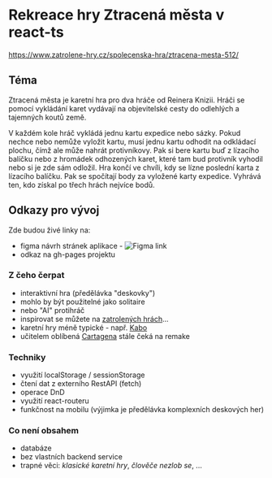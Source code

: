 # Rekreace hry Ztracená města v react-ts
https://www.zatrolene-hry.cz/spolecenska-hra/ztracena-mesta-512/
## Téma

Ztracená města je karetní hra pro dva hráče od Reinera Knizii. Hráči se pomocí vykládání karet vydávají na objevitelské cesty do odlehlých a tajemných koutů země.

V každém kole hráč vykládá jednu kartu expedice nebo sázky. Pokud nechce nebo nemůže vyložit kartu, musí jednu kartu odhodit na odkládací plochu, čímž ale může nahrát protivníkovy. Pak si bere kartu buď z lízacího balíčku nebo z hromádek odhozených karet, které tam bud protivník vyhodil nebo si je zde sám odložil. Hra končí ve chvíli, kdy se lízne poslední karta z lízacího balíčku. Pak se spočítají body za vyložené karty expedice. Vyhrává ten, kdo získal po třech hrách nejvíce bodů.

## Odkazy pro vývoj

Zde budou živé linky na:
- figma návrh stránek aplikace - ![Figma link](https://img.shields.io/badge/Link-Figma-purple)
- odkaz na gh-pages projektu

### Z čeho čerpat

- interaktivní hra (předělávka "deskovky")
- mohlo by být použitelné jako solitaire
- nebo "AI" protihráč
- inspirovat se můžete na [zatrolených hrách](https://www.zatrolene-hry.cz/katalog-her/?fType=cat&keyword=&theme=-1&category=-1&minlength=-1&maxlength=-1&localization=6%2C+7%2C+8&min_players=1&max_players=1&age=-1)...
- karetní hry méně typické - např. [Kabo](https://www.zatrolene-hry.cz/spolecenska-hra/kabo-8341/)
- učitelem oblíbená [Cartagena](https://www.zatrolene-hry.cz/spolecenska-hra/cartagena-422/) stále čeká na remake

### Techniky

- využití localStorage / sessionStorage
- čtení dat z externího RestAPI (fetch)
- operace DnD
- využití react-routeru
- funkčnost na mobilu (výjimka je předělávka komplexních deskových her)

### Co není obsahem 

- databáze
- bez vlastních backend service
- trapné věci: *klasické karetní hry*, *člověče nezlob se*, ...
